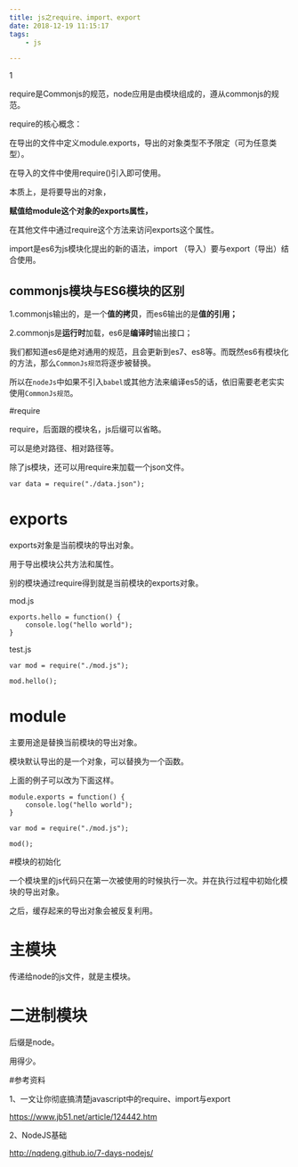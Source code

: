 ```yaml
---
title: js之require、import、export
date: 2018-12-19 11:15:17
tags:
	- js

---
```


1

 require是Commonjs的规范，node应用是由模块组成的，遵从commonjs的规范。

require的核心概念：

在导出的文件中定义module.exports，导出的对象类型不予限定（可为任意类型）。

在导入的文件中使用require()引入即可使用。

本质上，是将要导出的对象，

**赋值给module这个对象的exports属性，**

在其他文件中通过require这个方法来访问exports这个属性。



import是es6为js模块化提出的新的语法，import （导入）要与export（导出）结合使用。



## commonjs模块与ES6模块的区别

​    1.commonjs输出的，是一个**值的拷贝**，而es6输出的是**值的引用；**

​    2.commonjs是**运行时**加载，es6是**编译时**输出接口；



我们都知道es6是绝对通用的规范，且会更新到es7、es8等。而既然es6有模块化的方法，那么`CommonJs规范`将逐步被替换。

所以在`nodeJs`中如果不引入`babel`或其他方法来编译es5的话，依旧需要老老实实使用`CommonJs规范`。

#require

require，后面跟的模块名，js后缀可以省略。

可以是绝对路径、相对路径等。

除了js模块，还可以用require来加载一个json文件。

```
var data = require("./data.json");
```



# exports

exports对象是当前模块的导出对象。

用于导出模块公共方法和属性。

别的模块通过require得到就是当前模块的exports对象。

mod.js

```
exports.hello = function() {
	console.log("hello world");
}
```

test.js

```
var mod = require("./mod.js");

mod.hello();
```

# module

主要用途是替换当前模块的导出对象。

模块默认导出的是一个对象，可以替换为一个函数。

上面的例子可以改为下面这样。

```
module.exports = function() {
	console.log("hello world");
}
```



```
var mod = require("./mod.js");

mod();
```



#模块的初始化

一个模块里的js代码只在第一次被使用的时候执行一次。并在执行过程中初始化模块的导出对象。

之后，缓存起来的导出对象会被反复利用。



# 主模块

传递给node的js文件，就是主模块。



# 二进制模块

后缀是node。

用得少。



#参考资料

1、一文让你彻底搞清楚javascript中的require、import与export

https://www.jb51.net/article/124442.htm

2、NodeJS基础

http://nqdeng.github.io/7-days-nodejs/